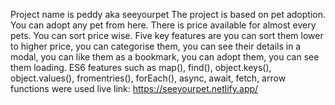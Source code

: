 Project name is peddy aka seeyourpet
The project is based on pet adoption. You can adopt any pet from here. There is price available for almost every pets. You can sort price wise.
Five key features are you can sort them lower to higher price, you can categorise them, you can see their details in a modal, you can like them as a bookmark, you can adopt them, you can see them loading.
ES6 features such as map(), find(), object.keys(), object.values(), fromentries(), forEach(), async, await, fetch, arrow functions were used
live link: https://seeyourpet.netlify.app/
